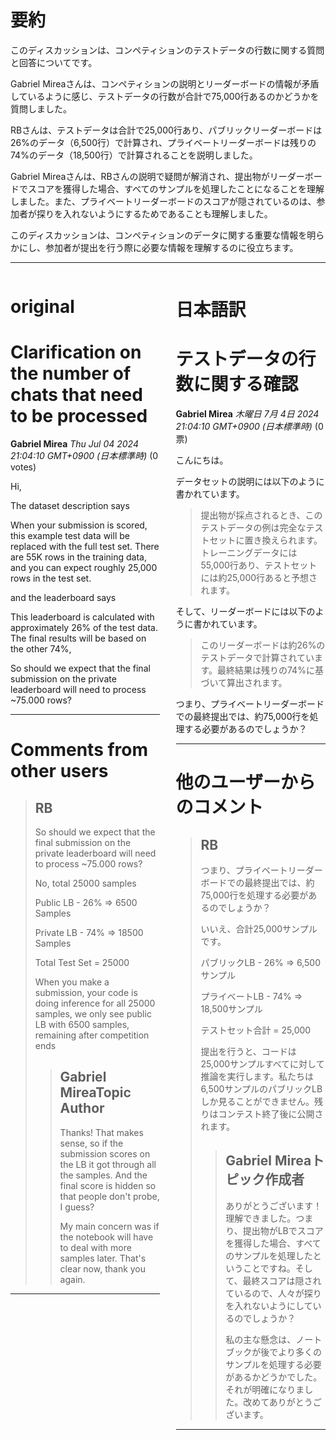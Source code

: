 # 要約 
このディスカッションは、コンペティションのテストデータの行数に関する質問と回答についてです。

Gabriel Mireaさんは、コンペティションの説明とリーダーボードの情報が矛盾しているように感じ、テストデータの行数が合計で75,000行あるのかどうかを質問しました。

RBさんは、テストデータは合計で25,000行あり、パブリックリーダーボードは26%のデータ（6,500行）で計算され、プライベートリーダーボードは残りの74%のデータ（18,500行）で計算されることを説明しました。

Gabriel Mireaさんは、RBさんの説明で疑問が解消され、提出物がリーダーボードでスコアを獲得した場合、すべてのサンプルを処理したことになることを理解しました。また、プライベートリーダーボードのスコアが隠されているのは、参加者が探りを入れないようにするためであることも理解しました。

このディスカッションは、コンペティションのデータに関する重要な情報を明らかにし、参加者が提出を行う際に必要な情報を理解するのに役立ちます。


---


<style>
.column-left{
  float: left;
  width: 47.5%;
  text-align: left;
}
.column-right{
  float: right;
  width: 47.5%;
  text-align: left;
}
.column-one{
  float: left;
  width: 100%;
  text-align: left;
}
</style>


<div class="column-left">

# original

# Clarification on the number of chats that need to be processed

**Gabriel Mirea** *Thu Jul 04 2024 21:04:10 GMT+0900 (日本標準時)* (0 votes)

Hi,

The dataset description says 

When your submission is scored, this example test data will be replaced with the full test set. There are 55K rows in the training data, and you can expect roughly 25,000 rows in the test set.

and the leaderboard says

This leaderboard is calculated with approximately 26% of the test data. The final results will be based on the other 74%,

So should we expect that the final submission on the private leaderboard will need to process ~75.000 rows?



---

 # Comments from other users

> ## RB
> 
> 
> So should we expect that the final submission on the private leaderboard will need to process ~75.000 rows?
> 
> No, total 25000 samples 
> 
> Public LB - 26% => 6500 Samples
> 
> Private LB - 74% => 18500 Samples
> 
> Total Test Set = 25000
> 
> When you make a submission, your code is doing inference for all 25000 samples, we only see public LB with 6500 samples, remaining after competition ends
> 
> 
> 
> > ## Gabriel MireaTopic Author
> > 
> > Thanks! That makes sense, so if the submission scores on the LB it got through all the samples. And the final score is hidden so that people don't probe, I guess?
> > 
> > My main concern was if the notebook will have to deal with more samples later. That's clear now, thank you again.
> > 
> > 
> > 


---



</div>
<div class="column-right">

# 日本語訳

# テストデータの行数に関する確認

**Gabriel Mirea** *木曜日 7月 4日 2024 21:04:10 GMT+0900 (日本標準時)* (0 票)

こんにちは。

データセットの説明には以下のように書かれています。

> 提出物が採点されるとき、このテストデータの例は完全なテストセットに置き換えられます。トレーニングデータには55,000行あり、テストセットには約25,000行あると予想されます。

そして、リーダーボードには以下のように書かれています。

> このリーダーボードは約26%のテストデータで計算されています。最終結果は残りの74%に基づいて算出されます。

つまり、プライベートリーダーボードでの最終提出では、約75,000行を処理する必要があるのでしょうか？

---

# 他のユーザーからのコメント

> ## RB
> 
> 
> つまり、プライベートリーダーボードでの最終提出では、約75,000行を処理する必要があるのでしょうか？
> 
> いいえ、合計25,000サンプルです。
> 
> パブリックLB - 26% => 6,500サンプル
> 
> プライベートLB - 74% => 18,500サンプル
> 
> テストセット合計 = 25,000
> 
> 提出を行うと、コードは25,000サンプルすべてに対して推論を実行します。私たちは6,500サンプルのパブリックLBしか見ることができません。残りはコンテスト終了後に公開されます。
> 
> 
> 
> > ## Gabriel Mireaトピック作成者
> > 
> > ありがとうございます！ 理解できました。つまり、提出物がLBでスコアを獲得した場合、すべてのサンプルを処理したということですね。そして、最終スコアは隠されているので、人々が探りを入れないようにしているのでしょうか？
> > 
> > 私の主な懸念は、ノートブックが後でより多くのサンプルを処理する必要があるかどうかでした。それが明確になりました。改めてありがとうございます。
> > 
> > 
> > 
---



</div>